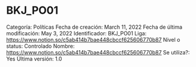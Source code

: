 # BKJ_PO01

Categoría: Políticas
Fecha de creación: March 11, 2022
Fecha de última modificación: May 3, 2022
Identificador: BKJ_PO01
Liga: https://www.notion.so/c5ab414b7bae448cbccf625606770b87 
Nivel o status: Controlado
Nombre: https://www.notion.so/c5ab414b7bae448cbccf625606770b87 
Se utiliza?: Yes
Última versión: 1.0